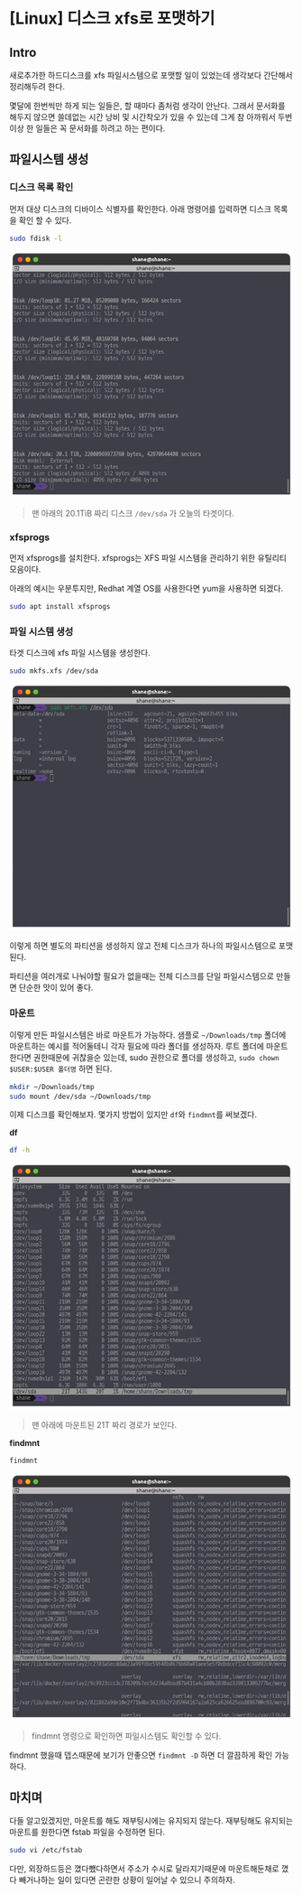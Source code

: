 # [Linux] 디스크 xfs로 포맷하기

## Intro

새로추가한 하드디스크를 xfs 파일시스템으로 포맷할 일이 있었는데 생각보다 간단해서 정리해두려 한다. 

몇달에 한번씩만 하게 되는 일들은, 할 때마다 좀처럼 생각이 안난다. 그래서 문서화를 해두지 않으면 쓸데없는 시간 낭비 및 시간착오가 있을 수 있는데 그게 참 아까워서 두번이상 한 일들은 꼭 문서화를 하려고 하는 편이다.

## 파일시스템 생성

### 디스크 목록 확인

먼저 대상 디스크의 디바이스 식별자를 확인한다. 아래 명령어를 입력하면 디스크 목록을 확인 할 수 있다.

```bash
sudo fdisk -l
```

![image-20231204094001948](https://raw.githubusercontent.com/ShanePark/mdblog/main/OS/linux/xfs.assets/1.webp)

> 맨 아래의 20.1TiB 짜리 디스크 `/dev/sda` 가 오늘의 타겟이다.

### xfsprogs

먼저 xfsprogs를 설치한다. xfsprogs는 XFS 파일 시스템을 관리하기 위한 유틸리티 모음이다.

아래의 예시는 우분투지만, Redhat 계열 OS를 사용한다면 yum을 사용하면 되겠다.

```bash
sudo apt install xfsprogs
```

### 파일 시스템 생성

타겟 디스크에 xfs 파일 시스템을 생성한다.

```bash
sudo mkfs.xfs /dev/sda
```

![image-20231204094221833](https://raw.githubusercontent.com/ShanePark/mdblog/main/OS/linux/xfs.assets/2.webp)

이렇게 하면 별도의 파티션을 생성하지 않고 전체 디스크가 하나의 파일시스템으로 포맷된다. 

파티션을 여러개로 나눠야할 필요가 없을때는 전체 디스크를 단일 파일시스템으로 만들면 단순한 맛이 있어 좋다.

### 마운트

이렇게 만든 파일시스템은 바로 마운트가 가능하다. 샘플로 `~/Downloads/tmp` 폴더에 마운트하는 예시를 적어둘테니 각자 필요에 따라 폴더를 생성하자. 루트 폴더에 마운트한다면 권한때문에 귀찮을순 있는데, sudo 권한으로 폴더를 생성하고, `sudo chown $USER:$USER 폴더명` 하면 된다.

```bash
mkdir ~/Downloads/tmp 
sudo mount /dev/sda ~/Downloads/tmp 
```

이제 디스크를 확인해보자. 몇가지 방법이 있지만 `df`와 `findmnt`를 써보겠다.

**df**

```bash
df -h
```

![image-20231204094437987](https://raw.githubusercontent.com/ShanePark/mdblog/main/OS/linux/xfs.assets/4.webp)

> 맨 아래에 마운트된 21T 짜리 경로가 보인다.

**findmnt**

```bash
findmnt
```

![image-20231204094420979](https://raw.githubusercontent.com/ShanePark/mdblog/main/OS/linux/xfs.assets/3.webp)

> findmnt 명령으로 확인하면 파일시스템도 확인할 수 있다.

findmnt 했을때 뎁스때문에 보기가 안좋으면 `findmnt -D` 하면 더 깔끔하게 확인 가능하다.

## 마치며

다들 알고있겠지만, 마운트를 해도 재부팅시에는 유지되지 않는다. 재부팅해도 유지되는 마운트를 원한다면 fstab 파일을 수정하면 된다.

```bash
sudo vi /etc/fstab
```

다만, 외장하드등은 꼈다뺐다하면서 주소가 수시로 달라지기때문에 마운트해둔채로 꼈다 빼거나하는 일이 있다면 곤란한 상황이 일어날 수 있으니 주의하자.